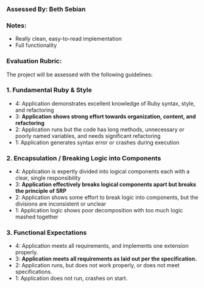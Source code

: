 ### Assessed By: Beth Sebian

### Notes:
* Really clean, easy-to-read implementation
* Full functionality

### Evaluation Rubric:

The project will be assessed with the following guidelines:

### 1. Fundamental Ruby & Style

* 4:  Application demonstrates excellent knowledge of Ruby syntax, style, and refactoring
* 3:  **Application shows strong effort towards organization, content, and refactoring**
* 2:  Application runs but the code has long methods, unnecessary or poorly named variables, and needs significant refactoring
* 1:  Application generates syntax error or crashes during execution

### 2. Encapsulation / Breaking Logic into Components

* 4: Application is expertly divided into logical components each with a clear, single responsibility
* 3: **Application effectively breaks logical components apart but breaks the principle of SRP**
* 2: Application shows some effort to break logic into components, but the divisions are inconsistent or unclear
* 1: Application logic shows poor decomposition with too much logic mashed together

### 3. Functional Expectations

* 4: Application meets all requirements, and implements one extension properly.
* 3: **Application meets all requirements as laid out per the specification.**
* 2: Application runs, but does not work properly, or does not meet specifications.
* 1: Application does not run, crashes on start.
